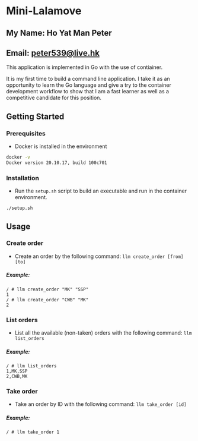 # Mini-Lalamove
## My Name: Ho Yat Man Peter
## Email: peter539@live.hk

This application is implemented in Go with the use of contiainer.

It is my first time to build a command line application. I take it as an opportunity to learn the Go language and give a try to the container development workflow to show that I am a fast learner as well as a competitive candidate for this position.



## Getting Started

### Prerequisites



* Docker is installed in the environment

```sh
docker -v
Docker version 20.10.17, build 100c701
```


### Installation

* Run the `setup.sh` script to build an executable and run in the container environment.

```
./setup.sh
```


<!-- USAGE EXAMPLES -->
## Usage

### Create order
* Create an order by the following command: `llm create_order [from] [to]`

##### Example:

```
/ # llm create_order "MK" "SSP"
1
/ # llm create_order "CWB" "MK"
2
```

### List orders
* List all the available (non-taken) orders with the following command: `llm list_orders`

##### Example:

```
/ # llm list_orders
1,MK,SSP
2,CWB,MK
```

### Take order
* Take an order by ID with the following command: `llm take_order [id]`

##### Example:

```
/ # llm take_order 1
```


